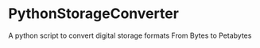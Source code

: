 # PythonStorageConverter
A python script to convert digital storage formats
From Bytes to Petabytes
